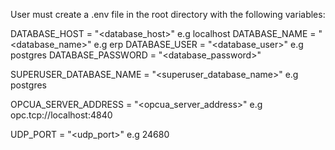 User must create a .env file in the root directory with the following variables:

DATABASE_HOST = "<database_host>" e.g localhost
DATABASE_NAME = "<database_name>" e.g erp
DATABASE_USER = "<database_user>" e.g postgres
DATABASE_PASSWORD = "<database_password>" 

SUPERUSER_DATABASE_NAME = "<superuser_database_name>" e.g postgres

OPCUA_SERVER_ADDRESS = "<opcua_server_address>" e.g opc.tcp://localhost:4840

UDP_PORT = "<udp_port>" e.g 24680